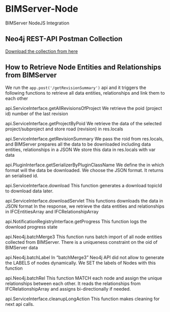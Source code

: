 # BIMServer-Node
BIMServer NodeJS Integration

## Neo4j REST-API Postman Collection
[Download the collection from here](https://www.getpostman.com/collections/1157a49441add1a4a13f)

## How to Retrieve Node Entities and Relationships from BIMServer
We run the `app.post('/getRevisionSummary')` api and it triggers the following functions to retrieve all data entities, relationships and link them to each other

api.ServiceInterface.getAllRevisionsOfProject
	We retrieve the poid (project id) number of the last revision

api.ServiceInterface.getProjectByPoid
	We retrieve the data of the selected project/subproject and store road (revision) in res.locals

api.ServiceInterface.getRevisionSummary
	We pass the roid from res.locals, and BIMServer prepares all the data to be downloaded including data entities, 	relationships in a JSON
	We store this data in res.locals with var data

api.PluginInterface.getSerializerByPluginClassName
	We define the in which format will the data be downloaded. We choose the JSON format. It returns an serialised id.

api.ServiceInterface.download
	This function generates a download topicId to download data later.

api.ServiceInterface.downloadServlet
	This functions downloads the data in JSON format
	In the response, we retrieve the data entities and relationships in IFCEntitiesArray and IFCRelationshipArray

api.NotificationRegistryInterface.getProgress
	This function logs the download progress state

api.Neo4j.batchMerge3
	This function runs batch import of all node entities collected from BIMServer. There is a uniqueness constraint on the 	oid of BIMServer data

api.Neo4j.batchLabel
	In “batchMerge3” Neo4j API did not allow to generate the LABELS of nodes dynamically. We SET the labels of Nodes 	with this function

api.Neo4j.batchRel
	This function MATCH each node and assign the unique relationships between each other. It reads the relationships 	from IFCRelationshipArray and assigns bi-directionally if needed.

api.ServiceInterface.cleanupLongAction
	This function makes cleaning for next api calls.
